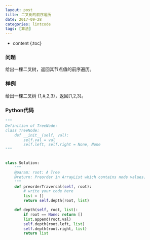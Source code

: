 ```yaml
---
layout: post
title: 二叉树的前序遍历
date: 2017-09-28
categories: lintcode
tags: [算法]
---
```


* content
{:toc}

### 问题
给出一棵二叉树，返回其节点值的前序遍历。

### 样例
给出一棵二叉树 {1,#,2,3}，返回[1,2,3]。

### Python代码
```python
"""
Definition of TreeNode:
class TreeNode:
    def __init__(self, val):
        self.val = val
        self.left, self.right = None, None
"""


class Solution:
    """
    @param: root: A Tree
    @return: Preorder in ArrayList which contains node values.
    """
    def preorderTraversal(self, root):
        # write your code here
        list = []
        return self.depth(root, list)

    def depth(self, root, list):
        if root == None: return []
        list.append(root.val)
        self.depth(root.left, list)
        self.depth(root.right, list)
        return list
```